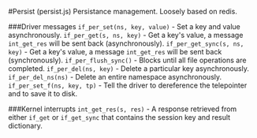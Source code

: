 #Persist (persist.js)
Persistance management. Loosely based on redis.

###Driver messages
`if_per_set(ns, key, value)` - Set a key and value asynchronously.
`if_per_get(s, ns, key)` - Get a key's value, a message `int_get_res` will be sent back (asynchronously).
`if_per_get_sync(s, ns, key)` - Get a key's value, a message `int_get_res` will be sent back (synchronously).
`if_per_flush_sync()` - Blocks until all file operations are completed.
`if_per_del(ns, key)` - Delete a particular key asynchronously.
`if_per_del_ns(ns)` - Delete an entire namespace asynchronously.
`if_per_set_f(ns, key, tp)` - Tell the driver to dereference the telepointer and to save it to disk.

###Kernel interrupts
`int_get_res(s, res)` - A response retrieved from either `if_get` or `if_get_sync` that contains the session key and result dictionary.

